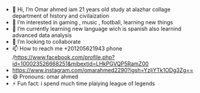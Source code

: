 - 👋 Hi, I’m Omar ahmed iam 21 years old  study at alazhar collage department of history and civilaization  
- 👀 I’m interested in gaming , music , football, learning new things
- 🌱 I’m currently learning new language wich is spanish also learnind advanced data analysis
- 💞️ I’m looking to collaborate 
- 📫 How to reach me +201205621943 phone /https://www.facebook.com/profile.php?id=100023526668251&mibextid=LHkPGVQP5RamZ00 
- https://www.instagram.com/omarahmed2290?igsh=YzljYTk1ODg3Zg==
- 😄 Pronouns: omar ahmed
- ⚡ Fun fact: i spend much time plaiying league of legends

<!---
Omarahmed2003om/Omarahmed2003om is a ✨ special ✨ repository because its `README.md` (this file) appears on your GitHub profile.
You can click the Preview link to take a look at your changes.
--->
